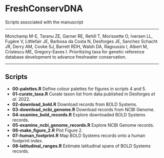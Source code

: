 # FreshConservDNA

Scripts associated with the manuscript

---

Monchamp M-E, Taranu ZE, Garner RE, Rehill T, Morissette O, Iversen LL, Fugère V, Littlefair JE, Barbosa da Costa N, Desforges JE, Sanchez Schacht JR, Derry AM, Cooke SJ, Barrett RDH, Walsh DA, Ragoussis I, Albert M, Cristescu ME, Gregory-Eaves I. Prioritizing taxa for genetic reference database development to advance freshwater conservation.

---

## Scripts

- **00-palettes.R** Define colour palettes for figures in scripts 4 and 5.
- **01-curate_taxa.R** Curate taxon list from data published in Desforges *et al.* 2022.
- **02-download_bold.R** Download records from BOLD Systems.
- **03-download_ncbi_genome.R** Download records from NCBI Genome.
- **04-examine_bold_records.R** Explore downloaded BOLD Systems records.
- **05-examine_ncbi_genome_records.R** Explore NCBI Genome records.
- **06-make_figure_2.R** Plot Figure 2.
- **07-human_footprint.R** Map BOLD Systems records onto a human footprint index.
- **08-latitudinal_ranges.R** Estimate latitudinal spans of BOLD Systems records.
